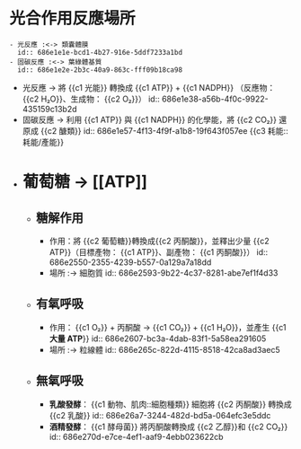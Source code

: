 # 光合作用反應場所
	- 光反應 :<-> 類囊體膜
	  id:: 686e1e1e-bcd1-4b27-916e-5ddf7233a1bd
	- 固碳反應 :<-> 葉綠體基質
	  id:: 686e1e2e-2b3c-40a9-863c-fff09b18ca98
- 光反應 -> 將 {{c1 光能}} 轉換成 {{c1 ATP}} + {{c1 NADPH}} （反應物： {{c2 H₂O}}、生成物： {{c2 O₂}}）
  id:: 686e1e38-a56b-4f0c-9922-435159c13b2d
- 固碳反應 -> 利用 {{c1 ATP}} 與 {{c1 NADPH}} 的化學能，將 {{c2 CO₂}} 還原成 {{c2 醣類}}
  id:: 686e1e57-4f13-4f9f-a1b8-19f643f057ee
  {{c3 耗能::耗能/產能}}
- # 葡萄糖 -> [[ATP]]
	- ## 糖解作用
		- 作用：將 {{c2 葡萄糖}}轉換成{{c2 丙酮酸}}，並釋出少量 {{c2 ATP}}（目標產物： {{c1 ATP}}、副產物： {{c1 丙酮酸}}）
		  id:: 686e2550-2355-4239-b557-0a129a7a18dd
		- 場所 :-> 細胞質
		  id:: 686e2593-9b22-4c37-8281-abe7ef1f4d33
	- ## 有氧呼吸
		- 作用： {{c1 O₂}} + 丙酮酸 -> {{c1 CO₂}} + {{c1 H₂O}}，並產生 {{c1 **大量 ATP**}}
		  id:: 686e2607-bc3a-4dab-83f1-5a58ea291605
		- 場所 :-> 粒線體
		  id:: 686e265c-822d-4115-8518-42ca8ad3aec5
	- ## 無氧呼吸
		- **乳酸發酵**： {{c1 動物、肌肉::細胞種類}} 細胞將 {{c2 丙酮酸}} 轉換成 {{c2 乳酸}}
		  id:: 686e26a7-3244-482d-bd5a-064efc3e5ddc
		- **酒精發酵**： {{c1 酵母菌}} 將丙酮酸轉換成 {{c2 乙醇}}和 {{c2 CO₂}}
		  id:: 686e270d-e7ce-4ef1-aaf9-4ebb023622cb
